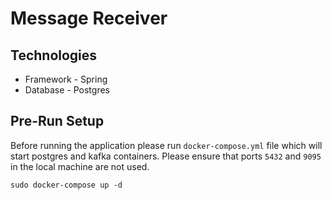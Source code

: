# Message Receiver

## Technologies

* Framework - Spring
* Database - Postgres 

## Pre-Run Setup
Before running the application please run `docker-compose.yml` file which will start postgres and kafka containers.
Please ensure that ports `5432` and `9095` in the local machine are not used.
```shell
sudo docker-compose up -d
```
